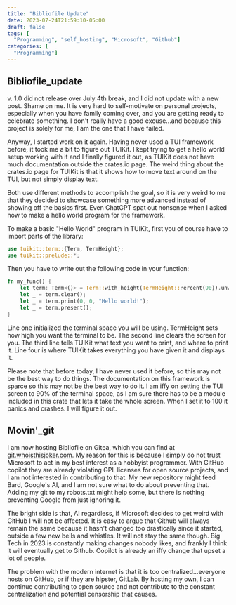 ```yaml
---
title: "Bibliofile Update"
date: 2023-07-24T21:59:10-05:00
draft: false
tags: [
  "Programming", "self_hosting", "Microsoft", "Github"]
categories: [
  "Programming"]
---
```


## Bibliofile_update
v. 1.0 did not release over July 4th break, and I did not update with a new post. Shame on me. 
It is very hard to self-motivate on personal projects, especially when you have family coming over, and you are getting ready to celebrate something. I don't really have a good excuse...and because this project is solely for me, I am the one that I have failed. 

Anyway, I started work on it again. Having never used a TUI framework before, it took me a bit to figure out TUIKit. I kept trying to get a hello world setup working with it and I finally figured it out, as TUIKit does not have much documentation outside the crates.io page. The weird thing about the crates.io page for TUIKit is that it shows how to move text around on the TUI, but not simply display text. 

Both use different methods to accomplish the goal, so it is very weird to me that they decided to showcase something more advanced instead of showing off the basics first. Even ChatGPT spat out nonsense when I asked how to make a hello world program for the framework.


To make a basic "Hello World" program in TUIKit, first you of course have to import parts of the library:

```rust
use tuikit::term::{Term, TermHeight};
use tuikit::prelude::*;
```

Then you have to write out the following code in your function:

```rust
fn my_func() {
    let term: Term<()> = Term::with_height(TermHeight::Percent(90)).unwrap();
    let _ = term.clear();
    let _ = term.print(0, 0, "Hello world!");
    let _ = term.present();
}
```
Line one initialized the terminal space you will be using. TermHeight sets how high you want the terminal to be. The second line clears the screen for you. The third line tells TUIKit what text you want to print, and where to print it. Line four is where TUIKit takes everything you have given it and displays it.

Please note that before today, I have never used it before, so this may not be the best way to do things. The documentation on this framework is sparce so this may not be the best way to do it. I am iffy on setting the TUI screen to 90% of the terminal space, as I am sure there has to be a module included in this crate that lets it take the whole screen. When I set it to 100 it panics and crashes. I will figure it out.

## Movin'_git

I am now hosting Bibliofile on Gitea, which you can find at [git.whoisthisjoker.com](https://git.whoisthisjoker.com). My reason for this is because I simply do not trust Microsoft to act in my best interest as a hobbyist programmer. With GitHub copilot they are already violating GPL licenses for open source projects, and I am not interested in contributing to that. My new repository might feed Bard, Google's AI, and I am not sure what to do about preventing that. Adding my git to my robots.txt might help some, but there is nothing preventing Google from just ignoring it. 

The bright side is that, AI regardless, if Microsoft decides to get weird with GitHub I will not be affected. It is easy to argue that Github will always remain the same because it hasn't changed too drastically since it started, outside a few new bells and whistles. It will not stay the same though. Big Tech in 2023 is constantly making changes nobody likes, and frankly I think it will eventually get to Github. Copilot is already an iffy change that upset a lot of people.

The problem with the modern internet is that it is too centralized...everyone hosts on GitHub, or if they are hipster, GitLab. By hosting my own, I can continue contributing to open source and not contribute to the constant centralization and potential censorship that causes. 